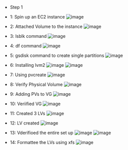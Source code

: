 - Step 1

- 1: Spin up an EC2 instance
![image](https://user-images.githubusercontent.com/94152732/172205536-76f28add-5c78-4494-89a4-f901b99b79b3.png)

- 2: Attached Volume to the instance
![image](https://user-images.githubusercontent.com/94152732/172205631-da69a928-0cd5-42e6-ae5d-b6f4b7f1afe4.png)

- 3: lsblk command
![image](https://user-images.githubusercontent.com/94152732/172205963-8b5f4588-7e05-4750-a974-896d31d33f06.png)

- 4: df command
![image](https://user-images.githubusercontent.com/94152732/172206279-81e2de51-87e2-444e-a681-fb1462de6624.png)

- 5: gsdisk command to create single partitions
![image](https://user-images.githubusercontent.com/94152732/172208674-37570545-08e2-4fcc-8fc5-c4fc53f2a380.png)

- 6: Installing lvm2
![image](https://user-images.githubusercontent.com/94152732/172209081-013d1a6d-9a9a-4dc0-a905-38d6aad0d49f.png)
![image](https://user-images.githubusercontent.com/94152732/172209231-37c16101-67b9-4b22-88d9-473a659aceaa.png)


- 7: Using pvcreate
![image](https://user-images.githubusercontent.com/94152732/172209493-90dc604e-214b-43f9-b46f-9605bf869dc8.png)

- 8: Verify Physical Volume
![image](https://user-images.githubusercontent.com/94152732/172209722-6d6da676-4d01-4e86-86e0-0e70b681867e.png)

- 9: Adding PVs to VG
![image](https://user-images.githubusercontent.com/94152732/172210246-3eb10a2f-76da-4998-bce1-8df810a5ce82.png)

- 10: Veriified VG
![image](https://user-images.githubusercontent.com/94152732/172210421-d6fcbcee-aa1b-4f48-9095-6d6cb23a645f.png)

- 11: Created 3 LVs
![image](https://user-images.githubusercontent.com/94152732/172211034-44efc829-7b02-46c4-b95b-debbc962d46f.png)

- 12: LV created 
![image](https://user-images.githubusercontent.com/94152732/172211300-13146c1c-737d-47ae-95ca-ed55aadc0ae6.png)

- 13: Vderifioed the entire set up
![image](https://user-images.githubusercontent.com/94152732/172211556-4c6574f2-054e-4c77-b2bb-05f2029e4b31.png)
![image](https://user-images.githubusercontent.com/94152732/172211654-afa42138-deba-4ba1-af09-85b021555570.png)

- 14: Formattee the LVs using xfs
![image](https://user-images.githubusercontent.com/94152732/172212554-73fc2a88-c005-4eaa-b2b4-47b5aff6324d.png)




